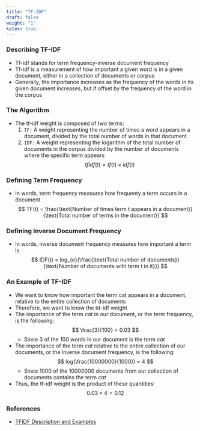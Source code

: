 ```yaml
---
title: "TF-IDF"
draft: false
weight: "1"
katex: true
---
```


### Describing TF-IDF
- Tf-idf stands for term frequency-inverse document frequency
- Tf-idf is a measurement of how important a given word is in a given document, either in a collection of documents or corpus
- Generally, the importance increases as the frequency of the words in its given document increases, but if offset by the frequency of the word in the corpus

### The Algorithm
- The tf-idf weight is composed of two terms:
	1. `TF:` A weight representing the number of times a word appears in a document, divided by the total number of words in that document
	2. `IDF:` A weight representing the logarithm of the total number of documents in the corpus divided by the number of documents where the specific term appears
$$ tfidf(t) = tf(t) \times idf(t) $$

### Defining Term Frequency
- In words, term frequency measures how frequenty a term occurs in a document
$$ TF(t) = \frac{\text{Number of times term t appears in a document}}{\text{Total number of terms in the document}} $$

### Defining Inverse Document Frequency
- In words, inverse document frequency measures how important a term is
$$ IDF(t) = log_{e}(\frac{\text{Total number of documents}}{\text{Number of documents with term t in it}}) $$

### An Example of TF-IDF
- We want to know how important the term cat appears in a document, relative to the entire collection of documents
- Therefore, we want to know the td-idf weight
- The importance of the term *cat* in our document, or the term frequency, is the following:
$$ \frac{3}{100} = 0.03 $$
	- Since $3$ of the $100$ words in our document is the term *cat*
- The importance of the term *cat* relative to the entire collection of our documents, or the inverse document frequency, is the following:
$$ log(\frac{10000000}{1000}) = 4 $$
	- Since $1000$ of the $10000000$ documents from our collection of documents contains the term *cat*
- Thus, the tf-idf weight is the product of these quantities:
$$ 0.03 \times 4 = 0.12 $$

### References
- [TFIDF Description and Examples](http://www.tfidf.com/)
